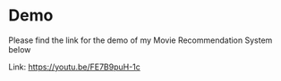 # Demo
Please find the link for the demo of my Movie Recommendation System below

Link: https://youtu.be/FE7B9puH-1c
